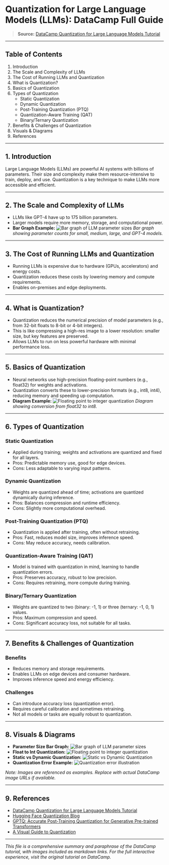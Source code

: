# Quantization for Large Language Models (LLMs): DataCamp Full Guide

> **Source:** [DataCamp Quantization for Large Language Models Tutorial](https://www.datacamp.com/tutorial/quantization-for-large-language-models)

---

## Table of Contents
1. Introduction
2. The Scale and Complexity of LLMs
3. The Cost of Running LLMs and Quantization
4. What is Quantization?
5. Basics of Quantization
6. Types of Quantization
    - Static Quantization
    - Dynamic Quantization
    - Post-Training Quantization (PTQ)
    - Quantization-Aware Training (QAT)
    - Binary/Ternary Quantization
7. Benefits & Challenges of Quantization
8. Visuals & Diagrams
9. References

---

## 1. Introduction
Large Language Models (LLMs) are powerful AI systems with billions of parameters. Their size and complexity make them resource-intensive to train, deploy, and use. Quantization is a key technique to make LLMs more accessible and efficient.

---

## 2. The Scale and Complexity of LLMs
- LLMs like GPT-4 have up to 175 billion parameters.
- Larger models require more memory, storage, and computational power.
- **Bar Graph Example:**
  ![Bar graph of LLM parameter sizes](https://cdn.datacamp.com/tutorial_images/llm-quantization-bar-graph.png)
  *Bar graph showing parameter counts for small, medium, large, and GPT-4 models.*

---

## 3. The Cost of Running LLMs and Quantization
- Running LLMs is expensive due to hardware (GPUs, accelerators) and energy costs.
- Quantization reduces these costs by lowering memory and compute requirements.
- Enables on-premises and edge deployments.

---

## 4. What is Quantization?
- Quantization reduces the numerical precision of model parameters (e.g., from 32-bit floats to 8-bit or 4-bit integers).
- This is like compressing a high-res image to a lower resolution: smaller size, but key features are preserved.
- Allows LLMs to run on less powerful hardware with minimal performance loss.

---

## 5. Basics of Quantization
- Neural networks use high-precision floating-point numbers (e.g., float32) for weights and activations.
- Quantization converts these to lower-precision formats (e.g., int8, int4), reducing memory and speeding up computation.
- **Diagram Example:**
  ![Floating point to integer quantization](https://cdn.datacamp.com/tutorial_images/float-to-int-quantization.png)
  *Diagram showing conversion from float32 to int8.*

---

## 6. Types of Quantization
### Static Quantization
- Applied during training; weights and activations are quantized and fixed for all layers.
- Pros: Predictable memory use, good for edge devices.
- Cons: Less adaptable to varying input patterns.

### Dynamic Quantization
- Weights are quantized ahead of time; activations are quantized dynamically during inference.
- Pros: Balances compression and runtime efficiency.
- Cons: Slightly more computational overhead.

### Post-Training Quantization (PTQ)
- Quantization is applied after training, often without retraining.
- Pros: Fast, reduces model size, improves inference speed.
- Cons: May reduce accuracy, needs calibration.

### Quantization-Aware Training (QAT)
- Model is trained with quantization in mind, learning to handle quantization errors.
- Pros: Preserves accuracy, robust to low precision.
- Cons: Requires retraining, more compute during training.

### Binary/Ternary Quantization
- Weights are quantized to two (binary: -1, 1) or three (ternary: -1, 0, 1) values.
- Pros: Maximum compression and speed.
- Cons: Significant accuracy loss, not suitable for all tasks.

---

## 7. Benefits & Challenges of Quantization
### Benefits
- Reduces memory and storage requirements.
- Enables LLMs on edge devices and consumer hardware.
- Improves inference speed and energy efficiency.

### Challenges
- Can introduce accuracy loss (quantization error).
- Requires careful calibration and sometimes retraining.
- Not all models or tasks are equally robust to quantization.

---

## 8. Visuals & Diagrams
- **Parameter Size Bar Graph:**
  ![Bar graph of LLM parameter sizes](https://cdn.datacamp.com/tutorial_images/llm-quantization-bar-graph.png)
- **Float to Int Quantization:**
  ![Floating point to integer quantization](https://cdn.datacamp.com/tutorial_images/float-to-int-quantization.png)
- **Static vs Dynamic Quantization:**
  ![Static vs Dynamic Quantization](https://cdn.datacamp.com/tutorial_images/static-vs-dynamic-quantization.png)
- **Quantization Error Example:**
  ![Quantization error illustration](https://cdn.datacamp.com/tutorial_images/quantization-error.png)

*Note: Images are referenced as examples. Replace with actual DataCamp image URLs if available.*

---

## 9. References
- [DataCamp Quantization for Large Language Models Tutorial](https://www.datacamp.com/tutorial/quantization-for-large-language-models)
- [Hugging Face Quantization Blog](https://huggingface.co/blog/hf-bitsandbytes-integration)
- [GPTQ: Accurate Post-Training Quantization for Generative Pre-trained Transformers](https://arxiv.org/abs/2210.17323)
- [A Visual Guide to Quantization](https://newsletter.maartengrootendorst.com/p/a-visual-guide-to-quantization)

---

*This file is a comprehensive summary and paraphrase of the DataCamp tutorial, with images included as markdown links. For the full interactive experience, visit the original tutorial on DataCamp.* 